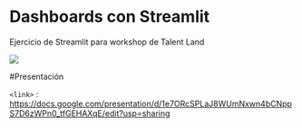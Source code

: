# Dashboards con Streamlit
Ejercicio de Streamlit para workshop de Talent Land

![](https://i.ibb.co/R0Vz0Vx/Captura-de-Pantalla-2022-07-21-a-la-s-18-09-13.png)

#Presentación

`<link>` : <https://docs.google.com/presentation/d/1e7ORcSPLaJ8WUmNxwn4bCNppS7D6zWPn0_tfGEHAXqE/edit?usp=sharing>



